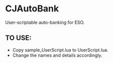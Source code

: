 # CJAutoBank

User-scriptable auto-banking for ESO.

## TO USE:
- Copy sample_UserScript.lua to UserScript.lua.
- Change the names and details accordingly.
